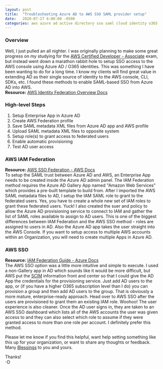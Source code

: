 ```yaml
---
layout: post
title:  "Troubleshooting Azure AD to AWS SSO SAML provider setup"
date:   2020-07-27 6:00:00 -0500
categories: aws azure ad active directory sso saml cloud identity o365 office
---
```


### Overview
Well, I just pulled an all nighter. I was originally planning to make some great progress on my studying for the [AWS Certified Developer - Associate](https://aws.amazon.com/certification/certified-developer-associate/) exam, but instead went down a marathon rabbit hole to setup SSO access to the AWS console using Azure AD / O365 identities. This was something I have been wanting to do for a long time.  I know my clients will find great value in extending AD as their single source of identity to the AWS console, CLI, SDKs, etc. I found these methods to enable SAML-based SSO from Azure AD into AWS.  
**Resource:** [AWS Identity Federation Overview Docs](https://aws.amazon.com/identity/federation/)

### High-level Steps
1.  Setup Enterprise App in Azure AD
1.  Create AWS Federation profile
1.  Save SAML metadata XML files from Azure AD app and AWS profile
1.  Upload SAML metadata XML files to opposite system
1.  Setup role(s) to grant access to federated users
1.  Enable automatic provisioning
1.  Test AD user access

### AWS IAM Federation

**Resource:** [AWS SSO Federation - AWS Docs](https://aws.amazon.com/blogs/aws/the-next-evolution-in-aws-single-sign-on/)  
To setup the SAML trust between Azure AD and AWS, an Enterprise App needs to be created inside the Azure AD admin panel. The IAM Federation method requires the Azure AD Gallery App  named "Amazon Web Services" which provides a pre-built template to build from. After I imported the AWS SAML metadata files to AD, I setup the IAM SAML role to grant to the federated users. Yes, you have to create a whole new set of IAM roles to grant these federated users. Yuck! I also created the suer and policy to allow the Azure AD provisioning service to connect to IAM and gather the list of SAML roles available to assign to AD users. This is one of the biggest differences between IAM Federation and the AWS SSO method - roles are assigned to users in AD. Also the Azure AD app takes the user straight into the AWS Console. If you want to setup access to multiple AWS accounts within an Organization, you will need to create multiple Apps in Azure AD.

### AWS SSO

**Resource:** [IAM Federation Guide - Azure Docs](https://docs.microsoft.com/en-us/azure/active-directory/saas-apps/amazon-web-service-tutorial)   
The AWS SSO option was a little more intuitive and simple to execute. I used a non-Gallery app in AD which sounds like it would be more difficult, but AWS put the [SCIM](https://en.wikipedia.org/wiki/System_for_Cross-domain_Identity_Management) information front and center so that I could give the AD App the credentials for the provisioning service. Just add AD users to the app, or (if you have a higher O365 subscription level than I do) you can provision a group and then add AD users to the group. That is obviously a more mature, enterprise-ready approach. Head over to AWS SSO after the users are provisioned to grant them an existing IAM role. Woohoo! The user experience is also cleaner. Once the AD user signs in, they are taken to an AWS SSO dashboard which lists all of the AWS accounts the user was given access to and they can also select which role to assume if they were granted access to more than one role per account. I definitely prefer this method.

Please let me know if you find this helpful, want help setting something like this up for your organization, or want to share any thoughts or feedback. Many [Blessings](https://www.youtube.com/watch?v=Zp6aygmvzM4) to you and yours.

Thanks!  
-D
